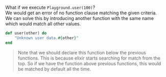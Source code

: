 What if we execute `Playground.user(100)`?  
We would get an error of no function clause matching the given criteria.  
We can solve this by introducing another function with the same name which would match all other values.
```elixir
def user(other) do
    "Unknown user data.#{other}"
end
```
> Note that we should declare this function below the previous functions. This is because elixir starts searching for match from the top. So if we have the function above previous functions, this would be matched by default all the time.
